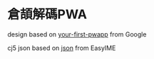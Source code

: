 # 倉頡解碼PWA

design based on [your-first-pwapp](https://github.com/googlecodelabs/your-first-pwapp) from Google

cj5 json based on [json](https://github.com/EasyIME/PIME/tree/master/python/cinbase/json) from EasyIME
